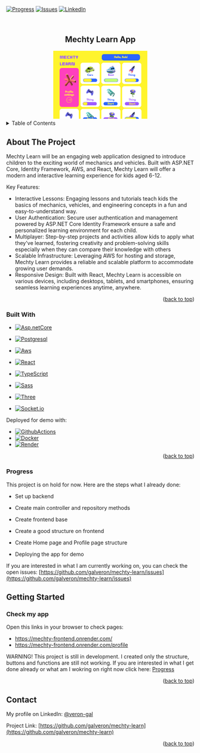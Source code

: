 <a name="readme-top"></a>

[![Progress][progress-shield]][progress-url]
[![Issues][issues-shield]][issues-url]
[![LinkedIn][linkedin-shield]][linkedin-url]



<!-- PROJECT LOGO -->
<br />
<div align="center">
  <h2 align="center">Mechty Learn App</h2>
  <a href="https://github.com/galveron/mechty-learn">
    <img src="images/mechty-learn.png" alt="Screenshot" width="50%" height="50%">
  </a>
</div>

<!-- TABLE OF CONTENTS -->
<details>
  <summary>Table of Contents</summary>
  <ol>
    <li>
      <a href="#about-the-project">About The Project</a>
      <ul>
        <li><a href="#built-with">Built With</a></li>
        <li><a href="#progress">Progress</a></li>
      </ul>
    </li>
    <li>
      <a href="#getting-started">Getting Started</a>
      <ul>
        <li><a href="#app">Check my app</a></li>
      </ul>
    </li>
    <li><a href="#contact">Contact</a></li>
  </ol>
</details>



<!-- ABOUT THE PROJECT -->
## About The Project

Mechty Learn will be an engaging web application designed to introduce children to the exciting world of mechanics and vehicles. Built with ASP.NET Core, Identity Framework, AWS, and React, Mechty Learn will offer a modern and interactive learning experience for kids aged 6-12.

Key Features:

* Interactive Lessons: Engaging lessons and tutorials teach kids the basics of mechanics, vehicles, and engineering concepts in a fun and easy-to-understand way.
* User Authentication: Secure user authentication and management powered by ASP.NET Core Identity Framework ensure a safe and personalized learning environment for each child.
* Multiplayer: Step-by-step projects and activities allow kids to apply what they've learned, fostering creativity and problem-solving skills especially when they can compare their knowledge with others
* Scalable Infrastructure: Leveraging AWS for hosting and storage, Mechty Learn provides a reliable and scalable platform to accommodate growing user demands.
* Responsive Design: Built with React, Mechty Learn is accessible on various devices, including desktops, tablets, and smartphones, ensuring seamless learning experiences anytime, anywhere.

<p align="right">(<a href="#readme-top">back to top</a>)</p>

### Built With

* [![Asp.netCore][Asp.netCore]][Asp.netCore-url]
* [![Postgresql][Postgresql]][Postgresql-url]
* [![Aws][Aws]][Aws-url]

* [![React][React.js]][React-url]
* [![TypeScript][TypeScript]][TypeScript-url]
* [![Sass][Sass]][Sass-url]

* [![Three][Three.js]][Three.js-url]
* [![Socket.io][Socket.io]][Socket.io-url]

Deployed for demo with:
* [![GithubActions][GithubActions]][GithubActions-url]
* [![Docker][Docker]][Docker-url]
* [![Render][Render]][Render-url]

<p align="right">(<a href="#readme-top">back to top</a>)</p>

<a name="progress"></a>
### Progress

This project is on hold for now. Here are the steps what I already done:

* Set up backend
* Create main controller and repository methods

* Create frontend base
* Create a good structure on frontend
* Create Home page and Profile page structure

* Deploying the app for demo 

If you are interested in what I am currently working on, you can check the open issues: 
[https://github.com/galveron/mechty-learn/issues](https://github.com/galveron/mechty-learn/issues)

<a name="getting-started"></a>
<!-- GETTING STARTED -->
## Getting Started

<a name="app"></a>
### Check my app

Open this links in your browser to check pages: 
  - https://mechty-frontend.onrender.com/
  - https://mechty-frontend.onrender.com/profile

   WARNING!
   This project is still in development. I created only the structure, buttons and functions are still not working.
   If you are interested in what I get done already or what am I wokring on right now click here:
    <a href="#progress">Progress</a>
   
<p align="right">(<a href="#readme-top">back to top</a>)</p>


<!-- CONTACT -->
## Contact

My profile on LinkedIn: [@veron-gal](www.linkedin.com/in/veron-gal)

Project Link: [https://github.com/galveron/mechty-learn](https://github.com/galveron/mechty-learn)

<p align="right">(<a href="#readme-top">back to top</a>)</p>




<!-- MARKDOWN LINKS & IMAGES -->
[progress-shield]: https://img.shields.io/badge/In-Progress-8B0000.svg?style=for-the-badge
[progress-url]: https://github.com/galveron/mechty-learn/blob/main/README.md#progress
[issues-shield]: https://img.shields.io/github/issues/galveron/mechty-learn.svg?style=for-the-badge
[issues-url]: https://github.com/galveron/mechty-learn/issues
[linkedin-shield]: https://img.shields.io/badge/-LinkedIn-black.svg?style=for-the-badge&logo=linkedin&colorB=0096FF
[linkedin-url]: https://linkedin.com/in/veron-gal
[product-screenshot]: images/mecthy-screenshot.png
[Asp.netCore]: https://img.shields.io/badge/ASP.NET_Core-512BD4?style=for-the-badge&logo=.net&logoColor=white
[Asp.netCore-url]: https://dotnet.microsoft.com/en-us/apps/aspnet
[Aws]:https://img.shields.io/badge/aws-232F3E?style=for-the-badge&logo=amazonaws&logoColor=white
[Aws-url]:https://aws.amazon.com/?nc2=h_lg
[Postgresql]:https://img.shields.io/badge/PostgreSQL-4169E1?style=for-the-badge&logo=postgresql&logoColor=white
[Postgresql-url]: https://www.postgresql.org
[React.js]: https://img.shields.io/badge/React-20232A?style=for-the-badge&logo=react&logoColor=61DAFB
[React-url]: https://reactjs.org/
[Three.js]: https://img.shields.io/badge/THREE.js-000000?style=for-the-badge&logo=threedotjs&logoColor=61DAFB
[Three.js-url]: https://threejs.org/
[TypeScript]: https://img.shields.io/badge/typescript-3178C6?style=for-the-badge&logo=typescript&logoColor=white
[TypeScript-url]: https://www.typescriptlang.org/
[Sass]: https://img.shields.io/badge/sass-CC6699?style=for-the-badge&logo=sass&logoColor=white
[Sass-url]: https://sass-lang.com/
[Socket.io]: https://img.shields.io/badge/Socket.io-010101?style=for-the-badge&logo=socketdotio&logoColor=white
[Socket.io-url]: https://socket.io/
[Render]: https://img.shields.io/badge/Render.com-46E3B7?style=for-the-badge&logo=render&logoColor=white
[Render-url]: https://render.com/
[Docker]: https://img.shields.io/badge/Docker-2496ED?style=for-the-badge&logo=docker&logoColor=white
[Docker-url]: https://www.docker.com/
[GithubActions]: https://img.shields.io/badge/GitHub_Actions-2088FF?style=for-the-badge&logo=githubactions&logoColor=white
[GithubActions-url]: https://github.com/features/actions
